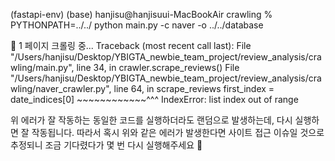 (fastapi-env) (base) hanjisu@hanjisuui-MacBookAir crawling % PYTHONPATH=../../ python main.py -c naver -o ../../database

📄 1 페이지 크롤링 중...
Traceback (most recent call last):
  File "/Users/hanjisu/Desktop/YBIGTA_newbie_team_project/review_analysis/crawling/main.py", line 34, in <module>
    crawler.scrape_reviews()
  File "/Users/hanjisu/Desktop/YBIGTA_newbie_team_project/review_analysis/crawling/naver_crawler.py", line 64, in scrape_reviews
    first_index = date_indices[0]
                  ~~~~~~~~~~~~^^^
IndexError: list index out of range

위 에러가 잘 작동하는 동일한 코드를 실행하더라도 랜덤으로 발생하는데, 다시 실행하면 잘 작동됩니다. 
따라서 혹시 위와 같은 에러가 발생한다면 사이트 접근 이슈일 것으로 추정되니 조금 기다렸다가 몇 번 다시 실행해주세요 🥹